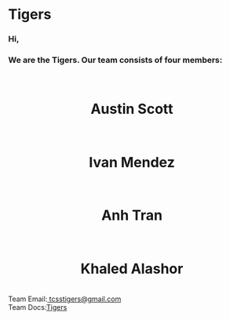 <h1>Tigers</h1>
  <h3>Hi,</h3>
  <h3>We are the Tigers. Our team consists of four members:</h3>
  <br>
  <h1 align="center">Austin Scott</h1>
  <br>
  <h1 align="center">Ivan Mendez</h1>
  <br>
  <h1 align="center">Anh Tran</h1>
  <br>
  <h1 align="center">Khaled Alashor</h1>
  <br>
  Team Email:<a href="mailto:als48@uw.edu"> tcsstigers@gmail.com</a>
  <br>
  Team Docs:<a href="https://drive.google.com/drive/u/1/folders/1m3wFoPTMNjW-_zTqFcUu7lPo47oUu0-E">Tigers</a>
